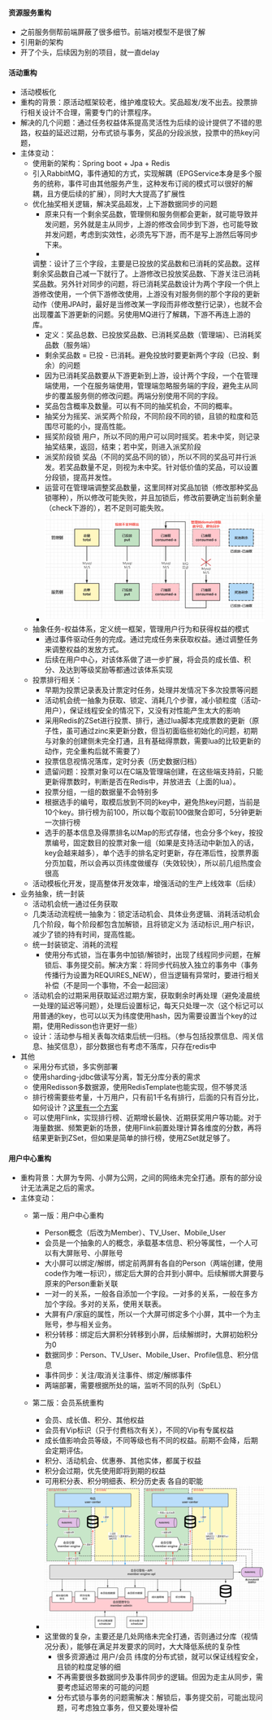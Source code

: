 #### 资源服务重构

- 之前服务侧帮前端屏蔽了很多细节。前端对模型不是很了解
- 引用新的架构
- 开了个头，后续因为别的项目，就一直delay

#### 活动重构

- 活动模板化
- 重构的背景：原活动框架较老，维护难度较大。奖品超发/发不出去。投票排行相关设计不合理，需要专门的计票程序。
- 解决的几个问题：通过任务权益体系提高灵活性为后续的设计提供了不错的思路，权益的延迟过期，分布式锁与事务，奖品的分段派放，投票中的热key问题，
- 主体变动：
    - 使用新的架构：Spring boot + Jpa + Redis
    - 引入RabbitMQ，事件通知的方式，实现解耦（EPGService本身是多个服务的统称，事件可由其他服务产生，这种发布订阅的模式可以很好的解耦，且方便后续的扩展），同时大大提高了扩展性
    - 优化抽奖相关逻辑，解决奖品超发，上下游数据同步的问题
        - 原来只有一个剩余奖品数，管理侧和服务侧都会更新，就可能导致并发问题，另外就是主从同步，上游的修改会同步到下游，也可能导致并发问题，考虑到实效性，必须先写下游，而不是写上游然后等同步下来。
        -
      调整：设计了三个字段，主要是已投放的奖品数和已消耗的奖品数。这样剩余奖品数自己减一下就行了。上游修改已投放奖品数、下游关注已消耗奖品数。另外针对同步的问题，将已消耗奖品数设计为两个字段一个供上游修改使用，一个供下游修改使用，上游没有对服务侧的那个字段的更新动作（使用JPA时，最好是当修改某一字段而非修改整行记录），也就不会出现覆盖下游更新的问题。另使用MQ进行了解耦，下游不再连上游的库。
        - 定义：奖品总数、已投放奖品数、已消耗奖品数（管理端）、已消耗奖品数（服务端）
        - 剩余奖品数 = 已投 - 已消耗。避免投放时要更新两个字段（已投、剩余）的问题
        - 因为已消耗奖品数要从下游更新到上游，设计两个字段，一个在管理端使用，一个在服务端使用，管理端忽略服务端的字段，避免主从同步的覆盖服务侧的修改问题。两端分别使用不同的字段。
        - 奖品包含概率及数量。可以有不同的抽奖机会，不同的概率。
        - 抽奖分为摇奖、派奖两个阶段，不同阶段不同的锁，且锁的粒度和范围尽可能的小，提高性能。
        - 摇奖阶段锁 用户，所以不同的用户可以同时摇奖。若未中奖，则记录抽奖结果，返回，结束；若中奖，则进入派奖阶段
        - 派奖阶段锁 奖品（不同的奖品不同的锁），所以不同的奖品可并行派发。若奖品数量不足，则视为未中奖。针对低价值的奖品，可以设置分段锁，提高并发性。
        - 运营可在管理端调整奖品数量，这里同样对奖品加锁（修改那种奖品锁哪种），所以修改可能失败，并且加锁后，修改前要确定当前剩余量（check下游的），若不足则可能失败。
        - ![奖品表设计](img/奖品表设计.png)
    - 抽象任务-权益体系，定义统一框架，管理用户行为和获得权益的模式
        - 通过事件驱动任务的完成。通过完成任务来获取权益。通过调整任务来调整权益的发放方式。
        - 后续在用户中心，对该体系做了进一步扩展，将会员的成长值、积分、及达到等级奖励等都通过该体系实现
    - 投票排行相关：
        - 早期为投票记录表及计票定时任务，处理并发情况下多次投票等问题
        - 活动机会统一抽象为获取、锁定、消耗几个步骤，减小锁粒度（活动-用户），保证线程安全的情况下，又没有对性能产生太大的影响
        - 采用Redis的ZSet进行投票、排行，通过lua脚本完成票数的更新（原子性，虽可通过zinc来更新分数，但当初面临些初始化的问题，初期与对象的创建侧未完全打通，且有基础得票数，需要lua的比较更新的动作，完全重构后就不需要了）
        - 投票信息视情况落库，定时分表（历史数据归档）
        - 遗留问题：投票对象可以在C端及管理端创建，在这些端支持前，只能更新得票数时，判断是否在Redis中，并放进去（上面的lua）。
        - 投票分组，一组的数据量不会特别多
        - 根据选手的编号，取模后放到不同的key中，避免热key问题，当前是10个key。排行榜为前100，所以每个取前100做聚合即可，5分钟更新一次排行榜
        - 选手的基本信息及得票排名以Map的形式存储，也会分多个key，按投票编号，固定数目的投票对象一组（如果是支持活动中新加入的话，key会越来越多），单个选手的排名定时更新，存在滞后性，投票界面分页加载，所以会再以页纬度做缓存（失效较快），所以前几组热度会很高
    - 活动模板化开发，提高整体开发效率，增强活动的生产上线效率（后续）
- 业务抽象，统一封装
    - 活动机会统一通过任务获取
    - 几类活动流程统一抽象为：锁定活动机会、具体业务逻辑、消耗活动机会几个阶段，每个阶段都包含加解锁，且将锁定义为 活动标识_用户标识，减少了锁的持有时间，提高性能。
    - 统一封装锁定、消耗的流程
        - 使用分布式锁，当在事务中加锁/解锁时，出现了线程同步问题，在解锁后、事务提交前。解决方案：将同步代码放入独立的事务中（事务传播行为设置为REQUIRES_NEW），但当逻辑有异常时，要进行相关补偿（不是同一个事物，不会一起回滚）
    - 活动机会的过期采用获取延迟过期方案，获取剩余时再处理（避免凌晨统一处理的延迟等问题），处理后设置标记，每天只处理一次（这个标记可以用普通的key，也可以以天为纬度使用hash，因为需要设置当个key的过期，使用Redisson也许更好一些）
    - 设计：活动参与相关表每次结束后统一归档。（参与包括投票信息、闯关信息、抽奖信息），部分数据也有考虑不落库，只存在redis中
- 其他
    - 采用分布式锁，多实例部署
    - 使用sharding-jdbc做读写分离，暂无分库分表的需求
    - 使用Redisson多数据源，使用RedisTemplate也能实现，但不够灵活
    - 排行榜需要些考量，十万用户，只有前1千名有排行，后面的只有百分比，如何设计？[这里有一个方案](../extra/question.md)
    - 可以使用Flink，实现排行榜、近期增长最快、近期获奖用户等功能。对于海量数据、频繁更新的场景，使用Flink前置处理计算各维度的分数，再将结果更新到ZSet，但如果是简单的排行榜，使用ZSet就足够了。

#### 用户中心重构

- 重构背景：大屏为专网、小屏为公网，之间的网络未完全打通。原有的部分设计无法满足之后的需求。
- 主体变动：
    - 第一版：用户中心重构
        - Person概念（后改为Member）、TV_User、Mobile_User
        - 会员是一个抽象的人的概念，承载基本信息、积分等属性，一个人可以有大屏账号、小屏账号
        - 大小屏可以绑定/解绑，绑定前两屏有各自的Person（两端创建，使用code作为唯一标识），绑定后大屏的合并到小屏中。后续解绑大屏要与原来的Person重新关联
        - 一对一的关系，一般各自添加一个字段。一对多的关系，一般在多方加个字段。多对的关系，使用关联表。
        - 大屏有户/家庭的属性，所以一个大屏可绑定多个小屏，其中一个为主账号，参与相关业务。
        - 积分转移：绑定后大屏积分转移到小屏，后续解绑时，大屏初始积分为0
        - 数据同步：Person、TV_User、Mobile_User、Profile信息、积分信息
        - 事件同步：关注/取消关注事件、绑定/解绑事件
        - 两端部署，需要根据所处的端，监听不同的队列（SpEL）

    - 第二版：会员系统重构
        - 会员、成长值、积分、其他权益
        - 会员有Vip标识（只于付费档次有关），不同的Vip有专属权益
        - 成长值影响会员等级，不同等级也有不同的权益。前期不会降，后期会定期评估。
        - 积分、活动机会、优惠券、其他实体，都属于权益
        - 积分会过期，优先使用即将到期的权益
        - 可用积分表、积分明细表、积分历史表 各自的职能
        - ![会员引擎](img/会员引擎.png)
        - 这里做的复杂，主要还是几处网络未完全打通，否则通过分库（视情况分表），能够在满足并发要求的同时，大大降低系统的复杂性
          - 很多资源通过 用户/会员 纬度的分布式锁，就可以保证线程安全，且锁的粒度足够的细
          - 不再需要很多数据同步及事件同步的逻辑。但因为走主从同步，需要考虑延迟带来的可能的问题
          - 分布式锁与事务的问题需解决：解锁后，事务提交前，可能出现问题，可考虑独立事务，但又要处理补偿
